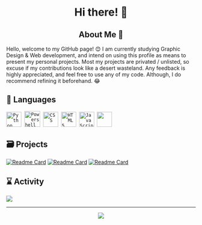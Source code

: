 <h1 align="center"> Hi there! 👋 </h1>
</p>

<h2 align="center"> About Me 📔 </h2>

Hello, welcome to my GitHub page! 😊
I am currently studying Graphic Design & Web development, and intend on using this profile as means to present my personal projects. Most my projects are privated / unlisted, so excuse if my contributions look like a desert wasteland. Any feedback is highly appreciated, and feel free to use any of my code. Although, I do recommend refining it beforehand. 😂 


## 📜 Languages

<code><img src="https://i.pinimg.com/originals/95/91/ed/9591ed82caa8d20c30db96cb7298d3a9.png" alt="Python" width="40" height="40" /></code>&nbsp;
<code><img src="https://upload.wikimedia.org/wikipedia/commons/2/2f/PowerShell_5.0_icon.png" alt="Powershell" width="42" height="42" /></code>&nbsp;
<code><img src="https://cdn.jsdelivr.net/gh/devicons/devicon/icons/css3/css3-plain.svg" alt="CSS" width="40" height="40" /></code>&nbsp;
<code><img src="https://cdn.jsdelivr.net/gh/devicons/devicon/icons/html5/html5-original.svg" alt="HTML 5" width="40" height="40" /></code>&nbsp;
<code><img src="https://cdn.jsdelivr.net/gh/devicons/devicon/icons/javascript/javascript-original.svg" alt="JavaScript" width="40" height="40" /></code>&nbsp;
<code><img src="https://cdn.jsdelivr.net/gh/devicons/devicon/icons/nodejs/nodejs-original.svg" width="40" height="40"  /></code>&nbsp;

## 🗃️ Projects

[![Readme Card](https://github-readme-stats.vercel.app/api/pin/?username=Derisorant&repo=Discord-Bot&bg_color=1a1c1f&text_color=ffffff&hide_border=true)](https://github.com/Derisorant/Discord-Bot)
[![Readme Card](https://github-readme-stats.vercel.app/api/pin/?username=Derisorant&repo=Discord-GitTheme&bg_color=1a1c1f&text_color=ffffff&hide_border=true)](https://github.com/Derisorant/Discord-GitTheme)
[![Readme Card](https://github-readme-stats.vercel.app/api/pin/?username=Derisorant&repo=derisorant.github.io&bg_color=1a1c1f&text_color=ffffff&hide_border=true)](https://github.com/Derisorant/derisorant.github.io)

## ⌛ Activity

<p align="left">
	<img src="https://lanyard.cnrad.dev/api/513078954673045534?theme=dark&hideTimestamp=true&hideProfile=true&hideDiscrim=true">
</p>

---

<p align="center"> 		<img src ="https://komarev.com/ghpvc/?username=Derisorant&label=Profile%20views&color=ff69b4&style=flat"
			 </p>
	
